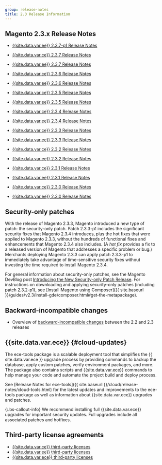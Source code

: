 ```yaml
---
group: release-notes
title: 2.3 Release Information
---
```


## Magento 2.3.x Release Notes

*  [{{site.data.var.ee}} 2.3.7-p1 Release Notes]({{page.baseurl}}/release-notes/2-3-7-p1.html)

*  [{{site.data.var.ce}} 2.3.7 Release Notes]({{page.baseurl}}/release-notes/open-source-2-3-7.html)
*  [{{site.data.var.ee}} 2.3.7 Release Notes]({{page.baseurl}}/release-notes/commerce-2-3-7.html)

*  [{{site.data.var.ce}} 2.3.6 Release Notes]({{page.baseurl}}/release-notes/open-source-2-3-6.html)
*  [{{site.data.var.ee}} 2.3.6 Release Notes]({{page.baseurl}}/release-notes/commerce-2-3-6.html)

*  [{{site.data.var.ce}} 2.3.5 Release Notes]({{page.baseurl}}/release-notes/release-notes-2-3-5-open-source.html)
*  [{{site.data.var.ee}} 2.3.5 Release Notes]({{page.baseurl}}/release-notes/release-notes-2-3-5-commerce.html)

*  [{{site.data.var.ce}} 2.3.4 Release Notes]({{page.baseurl}}/release-notes/release-notes-2-3-4-open-source.html)
*  [{{site.data.var.ee}} 2.3.4 Release Notes]({{page.baseurl}}/release-notes/release-notes-2-3-4-commerce.html)

*  [{{site.data.var.ce}} 2.3.3 Release Notes]({{page.baseurl}}/release-notes/release-notes-2-3-3-open-source.html)
*  [{{site.data.var.ee}} 2.3.3 Release Notes]({{page.baseurl}}/release-notes/release-notes-2-3-3-commerce.html)

*  [{{site.data.var.ce}} 2.3.2 Release Notes]({{page.baseurl}}/release-notes/ReleaseNotes2.3.2OpenSource.html)
*  [{{site.data.var.ee}} 2.3.2 Release Notes]({{page.baseurl}}/release-notes/ReleaseNotes2.3.2Commerce.html)

*  [{{site.data.var.ce}} 2.3.1 Release Notes]({{page.baseurl}}/release-notes/ReleaseNotes2.3.1OpenSource.html)
*  [{{site.data.var.ee}} 2.3.1 Release Notes]({{page.baseurl}}/release-notes/ReleaseNotes2.3.1Commerce.html)

*  [{{site.data.var.ce}} 2.3.0 Release Notes]({{page.baseurl}}/release-notes/ReleaseNotes2.3.0OpenSource.html)
*  [{{site.data.var.ee}} 2.3.0 Release Notes]({{page.baseurl}}/release-notes/ReleaseNotes2.3.0Commerce.html)

## Security-only patches

With the release of Magento 2.3.3, Magento introduced a new type of patch: the security-only patch. Patch 2.3.3-p1 includes the significant security fixes that Magento 2.3.4 introduces, plus the hot fixes that were applied to Magento 2.3.3, without the hundreds of functional fixes and enhancements that Magento 2.3.4 also includes.  (A *hot fix* provides a fix to a released version of Magento that addresses a specific problem or bug.) Merchants deploying Magento 2.3.3 can apply patch 2.3.3-p1 to immediately take advantage of time-sensitive security fixes without investing the time required to install Magento 2.3.4.

For general information about security-only patches, see the Magento DevBlog post [Introducing the New Security-only Patch Release](https://community.magento.com/t5/Magento-DevBlog/Introducing-the-New-Security-only-Patch-Release/ba-p/141287).  For instructions on downloading and applying security-only patches (including patch 2.3.2-p1), see [Install Magento using Composer]({{ site.baseurl }}/guides/v2.3/install-gde/composer.html#get-the-metapackage).

## Backward-incompatible changes

*  Overview of [backward-incompatible changes]({{page.baseurl}}/release-notes/backward-incompatible-changes/index.html) between the 2.2 and 2.3 releases

## {{site.data.var.ece}} {#cloud-updates}

The ece-tools package is a scalable deployment tool that simplifies the {{ site.data.var.ece }} upgrade process by providing commands to backup the database, apply custom patches, verify environment packages, and more. The package also contains scripts and {{site.data.var.ece}} commands to help manage your code and automate the project build and deploy process.

See [Release Notes for ece-tools]({{ site.baseurl }}/cloud/release-notes/cloud-tools.html) for the latest updates and improvements to the ece-tools package as well as information about {{site.data.var.ece}} upgrades and patches.

 {:.bs-callout-info}
We recommend installing full {{site.data.var.ece}} upgrades for important security updates. Full upgrades include all associated patches and hotfixes.

## Third-party license agreements

*  [{{site.data.var.ce}} third-party licenses]({{page.baseurl}}/release-notes/packages-open-source.html)
*  [{{site.data.var.ee}} third-party licenses]({{page.baseurl}}/release-notes/packages-commerce.html)
*  [{{site.data.var.ece}} third-party licenses]({{page.baseurl}}/release-notes/packages-cloud.html)
